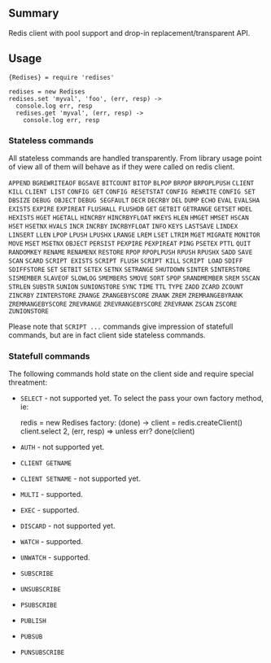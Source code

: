 ## Summary

Redis client with pool support and drop-in replacement/transparent API.

## Usage

    {Redises} = require 'redises'
    
    redises = new Redises
    redises.set 'myval', 'foo', (err, resp) ->
      console.log err, resp
      redises.get 'myval', (err, resp) ->
        console.log err, resp

### Stateless commands

All stateless commands are handled transparently. From library usage point of view all of them will behave as if they were called on redis client.

`APPEND`
`BGREWRITEAOF`
`BGSAVE`
`BITCOUNT`
`BITOP`
`BLPOP`
`BRPOP`
`BRPOPLPUSH`
`CLIENT KILL`
`CLIENT LIST`
`CONFIG GET`
`CONFIG RESETSTAT`
`CONFIG REWRITE`
`CONFIG SET`
`DBSIZE`
`DEBUG OBJECT`
`DEBUG SEGFAULT`
`DECR`
`DECRBY`
`DEL`
`DUMP`
`ECHO`
`EVAL`
`EVALSHA`
`EXISTS`
`EXPIRE`
`EXPIREAT`
`FLUSHALL`
`FLUSHDB`
`GET`
`GETBIT`
`GETRANGE`
`GETSET`
`HDEL`
`HEXISTS`
`HGET`
`HGETALL`
`HINCRBY`
`HINCRBYFLOAT`
`HKEYS`
`HLEN`
`HMGET`
`HMSET`
`HSCAN`
`HSET`
`HSETNX`
`HVALS`
`INCR`
`INCRBY`
`INCRBYFLOAT`
`INFO`
`KEYS`
`LASTSAVE`
`LINDEX`
`LINSERT`
`LLEN`
`LPOP`
`LPUSH`
`LPUSHX`
`LRANGE`
`LREM`
`LSET`
`LTRIM`
`MGET`
`MIGRATE`
`MONITOR`
`MOVE`
`MSET`
`MSETNX`
`OBJECT`
`PERSIST`
`PEXPIRE`
`PEXPIREAT`
`PING`
`PSETEX`
`PTTL`
`QUIT`
`RANDOMKEY`
`RENAME`
`RENAMENX`
`RESTORE`
`RPOP`
`RPOPLPUSH`
`RPUSH`
`RPUSHX`
`SADD`
`SAVE`
`SCAN`
`SCARD`
`SCRIPT EXISTS`
`SCRIPT FLUSH`
`SCRIPT KILL`
`SCRIPT LOAD`
`SDIFF`
`SDIFFSTORE`
`SET`
`SETBIT`
`SETEX`
`SETNX`
`SETRANGE`
`SHUTDOWN`
`SINTER`
`SINTERSTORE`
`SISMEMBER`
`SLAVEOF`
`SLOWLOG`
`SMEMBERS`
`SMOVE`
`SORT`
`SPOP`
`SRANDMEMBER`
`SREM`
`SSCAN`
`STRLEN`
`SUBSTR`
`SUNION`
`SUNIONSTORE`
`SYNC`
`TIME`
`TTL`
`TYPE`
`ZADD`
`ZCARD`
`ZCOUNT`
`ZINCRBY`
`ZINTERSTORE`
`ZRANGE`
`ZRANGEBYSCORE`
`ZRANK`
`ZREM`
`ZREMRANGEBYRANK`
`ZREMRANGEBYSCORE`
`ZREVRANGE`
`ZREVRANGEBYSCORE`
`ZREVRANK`
`ZSCAN`
`ZSCORE`
`ZUNIONSTORE`

Please note that `SCRIPT ...` commands give impression of statefull commands, but are in fact client side stateless commands.

### Statefull commands

The following commands hold state on the client side and require special threatment:

* `SELECT` - not supported yet. To select the pass your own factory method, ie:

    redis = new Redises factory: (done) ->
      client = redis.createClient()
      client.select 2, (err, resp) =>
        unless err?
          done(client)

* `AUTH` - not supported yet.
* `CLIENT GETNAME`
* `CLIENT SETNAME` - not supported yet.

* `MULTI` - supported.
* `EXEC` - supported.
* `DISCARD` - not supported yet.
* `WATCH` - supported.
* `UNWATCH` - supported.

* `SUBSCRIBE`
* `UNSUBSCRIBE`
* `PSUBSCRIBE`
* `PUBLISH`
* `PUBSUB`
* `PUNSUBSCRIBE`
